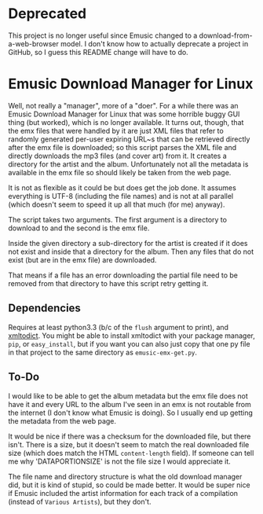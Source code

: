 Deprecated
==========

This project is no longer useful since Emusic changed to a
download-from-a-web-browser model.  I don't know how to actually deprecate a
project in GitHub, so I guess this README change will have to do.

Emusic Download Manager for Linux
=================================

Well, not really a "manager", more of a "doer".  For a while there was an
Emusic Download Manager for Linux that was some horrible buggy GUI thing (but
worked), which is no longer available.  It turns out, though, that the emx
files that were handled by it are just XML files that refer to randomly
generated per-user expiring URL~s that can be retrieved directly after the emx
file is downloaded; so this script parses the XML file and directly downloads
the mp3 files (and cover art) from it.  It creates a directory for the artist
and the album.  Unfortunately not all the metadata is available in the emx file
so should likely be taken from the web page.

It is not as flexible as it could be but does get the job done.  It assumes
everything is UTF-8 (including the file names) and is not at all parallel
(which doesn't seem to speed it up all that much (for me) anyway).

The script takes two arguments.  The first argument is a directory to download
to and the second is the emx file.

Inside the given directory a sub-directory for the artist is created if it does
not exist and inside that a directory for the album.  Then any files that do
not exist (but are in the emx file) are downloaded.

That means if a file has an error downloading the partial file need to be
removed from that directory to have this script retry getting it.


Dependencies
------------

Requires at least python3.3 (b/c of the `flush` argument to print), and
[xmltodict](https://github.com/martinblech/xmltodict).  You might be able to
install xmltodict with your package manager, `pip`, or `easy_install`, but if
you want you can also just copy that one py file in that project to the same
directory as `emusic-emx-get.py`.


To-Do
-----

I would like to be able to get the album metadata but the emx file does not
have it and every URL to the album I've seen in an emx is not routable from the
internet (I don't know what Emusic is doing).  So I usually end up getting the
metadata from the web page.

It would be nice if there was a checksum for the downloaded file, but there
isn't.  There is a size, but it doesn't seem to match the real downloaded file
size (which does match the HTML `content-length` field).  If someone can tell
me why 'DATAPORTIONSIZE' is not the file size I would appreciate it.

The file name and directory structure is what the old download manager did, but
it is kind of stupid, so could be made better.  It would be super nice if
Emusic included the artist information for each track of a compilation (instead
of `Various Artists`), but they don't.
